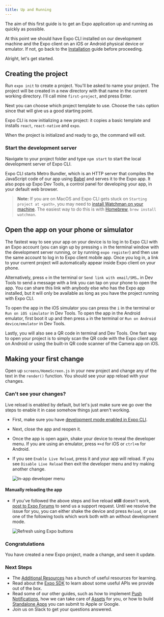 ```yaml
---
title: Up and Running
---
```


The aim of this first guide is to get an Expo application up and running as quickly as possible.

At this point we should have Expo CLI installed on our development machine and the Expo client on an iOS or Android physical device or emulator. If not, go back to the [Installation](../../introduction/installation/) guide before proceeding.

Alright, let's get started.

## Creating the project

Run `expo init` to create a project. You'll be asked to name your project. The project will be created in a new directory with that name in the current working directory. I'll call mine `first-project`, and press Enter.

Next you can choose which project template to use. Choose the `tabs` option since that will give us a good starting point.

Expo CLI is now initializing a new project: it copies a basic template and installs `react`, `react-native` and `expo`.

When the project is initialized and ready to go, the command will exit.

### Start the development server

Navigate to your project folder and type `npm start` to start the local development server of Expo CLI.

Expo CLI starts Metro Bundler, which is an HTTP server that compiles the JavaScript code of our app using [Babel](https://babeljs.io/) and serves it to the Expo app. It also pops up Expo Dev Tools, a control panel for developing your app, in your default web browser.

> **Note:** If you are on MacOS and Expo CLI gets stuck on `Starting project at <path>`, you may need to [install Watchman on your machine](https://facebook.github.io/watchman/docs/install.html#build-install). The easiest way to do this is with [Homebrew](http://brew.sh/), `brew install watchman`.

## Open the app on your phone or simulator

The fastest way to see your app on your device is to log in to Expo CLI with an Expo account (you can sign up by pressing `s` in the terminal window with the development server running, or by running `expo register`) and then use the same account to log in to Expo client mobile app. Once you log in, a link to your current project will automatically appear inside Expo client on your phone.

Alternatively, press `e` in the terminal or `Send link with email/SMS…` in Dev Tools to send a message with a link you can tap on your phone to open the app. You can share this link with anybody else who has the Expo app installed, but it will only be available as long as you have the project running with Expo CLI.

To open the app in the iOS simulator you can press the `i` in the terminal or `Run on iOS simulator` in Dev Tools. To open the app in the Android emulator, first boot it up and then press `a` in the terminal or `Run on Android device/emulator` in Dev Tools.

Lastly, you will also see a QR code in terminal and Dev Tools. One fast way to open your project is to simply scan the QR code with the Expo client app on Android or using the built-in QR code scanner of the Camera app on iOS.

## Making your first change

Open up `screens/HomeScreen.js` in your new project and change any of the text in the `render()` function. You should see your app reload with your changes.

### Can't see your changes?

Live reload is enabled by default, but let's just make sure we go over the steps to enable it in case somehow things just aren't working.

- First, make sure you have [development mode enabled in Expo CLI](../development-mode/#development-mode).

- Next, close the app and reopen it.

- Once the app is open again, shake your device to reveal the developer menu. If you are using an emulator, press `⌘+d` for iOS or `ctrl+m` for Android.

- If you see `Enable Live Reload`, press it and your app will reload. If you see `Disable Live Reload` then exit the developer menu and try making another change.

  ![In-app developer menu](/static/images/developer-menu.png)

#### Manually reloading the app

- If you've followed the above steps and live reload **still** doesn't work, [post to Expo Forums](https://forums.expo.io/c/help) to send us a support request. Until we resolve the issue for you, you can either shake the device and press `Reload`, or use one of the following tools which work both with an without development mode.

  ![Refresh using Expo buttons](/static/images/expo-refresh.png)

### Congratulations

You have created a new Expo project, made a change, and seen it update.

### Next Steps

- The [Additional Resources](../../introduction/additional-resources/#additional-resources) has a bunch of useful resources for learning.
- Read about the [Expo SDK](../../sdk/overview/) to learn about some useful APIs we provide out of the box.
- Read some of our other guides, such as how to implement [Push Notifications](../../guides/push-notifications/#push-notifications), how we can take care of [Assets](../../guides/assets/#all-about-assets) for you, or how to build [Standalone Apps](../../distribution/building-standalone-apps/#building-standalone-apps) you can submit to Apple or Google.
- Join us on Slack to get your questions answered.
